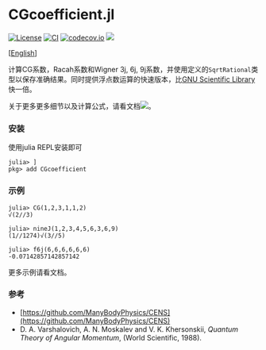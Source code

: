 # CGcoefficient.jl

[![License](http://img.shields.io/badge/license-MIT-brightgreen.svg?style=flat)](LICENSE)
[![CI](https://github.com/0382/CGcoefficient.jl/actions/workflows/CI.yml/badge.svg)](https://github.com/0382/CGcoefficient.jl/actions/workflows/CI.yml)
[![codecov.io](http://codecov.io/github/0382/CGcoefficient.jl/coverage.svg?branch=master)](http://codecov.io/github/0382/CGcoefficient.jl?branch=master)
[![](https://img.shields.io/badge/docs-dev-blue.svg)](https://0382.github.io/CGcoefficient.jl/dev)

[[English](README.md)]

计算CG系数，Racah系数和Wigner 3j, 6j, 9j系数，并使用定义的`SqrtRational`类型以保存准确结果。同时提供浮点数运算的快速版本，比[GNU Scientific Library](https://www.gnu.org/software/gsl/)快一倍。

关于更多更多细节以及计算公式，请看文档[![](https://img.shields.io/badge/docs-dev-blue.svg)](https://0382.github.io/CGcoefficient.jl/dev)。

### 安装

使用julia REPL安装即可
```julia-repl
julia> ]
pkg> add CGcoefficient
```

### 示例

```julia-repl
julia> CG(1,2,3,1,1,2)
√(2//3)

julia> nineJ(1,2,3,4,5,6,3,6,9)
(1//1274)√(3//5)

julia> f6j(6,6,6,6,6,6)
-0.07142857142857142
```

更多示例请看文档。

### 参考

- [https://github.com/ManyBodyPhysics/CENS](https://github.com/ManyBodyPhysics/CENS)
- D. A. Varshalovich, A. N. Moskalev and V. K. Khersonskii, *Quantum Theory of Angular Momentum*, (World Scientific, 1988).